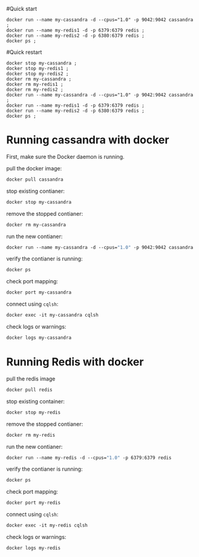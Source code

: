 #Quick start
```shell
docker run --name my-cassandra -d --cpus="1.0" -p 9042:9042 cassandra ;
docker run --name my-redis1 -d -p 6379:6379 redis ;
docker run --name my-redis2 -d -p 6380:6379 redis ;
docker ps ;
```

#Quick restart
```shell
docker stop my-cassandra ;
docker stop my-redis1 ;
docker stop my-redis2 ;
docker rm my-cassandra ;
docker rm my-redis1 ;
docker rm my-redis2 ;
docker run --name my-cassandra -d --cpus="1.0" -p 9042:9042 cassandra ;
docker run --name my-redis1 -d -p 6379:6379 redis ;
docker run --name my-redis2 -d -p 6380:6379 redis ;
docker ps ;
```


# Running cassandra with docker

First, make sure the Docker daemon is running.

pull the docker image:
```dockerfile
docker pull cassandra
```

stop existing contianer:
```dockerfile
docker stop my-cassandra
```

remove the stopped contianer:
```dockerfile
docker rm my-cassandra
```

run the new contianer:
```dockerfile
docker run --name my-cassandra -d --cpus="1.0" -p 9042:9042 cassandra
```

verify the contianer is running:
```dockerfile
docker ps
```

check port mapping:
```dockerfile
docker port my-cassandra
```

connect using `cqlsh`:
```dockerfile
docker exec -it my-cassandra cqlsh
```

check logs or warnings:
```dockerfile
docker logs my-cassandra
```

# Running Redis with docker

pull the redis image
```dockerfile
docker pull redis
```

stop existing container:
```dockerfile
docker stop my-redis
```

remove the stopped contianer:
```dockerfile
docker rm my-redis
```

run the new contianer:
```dockerfile
docker run --name my-redis -d --cpus="1.0" -p 6379:6379 redis
```

verify the contianer is running:
```dockerfile
docker ps
```

check port mapping:
```dockerfile
docker port my-redis
```

connect using `cqlsh`:
```dockerfile
docker exec -it my-redis cqlsh
```

check logs or warnings:
```dockerfile
docker logs my-redis
```